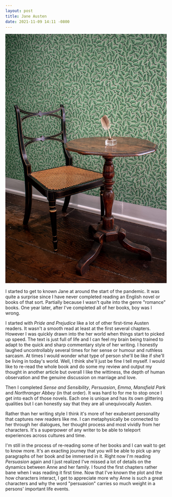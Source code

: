 ```yaml
---
layout: post
title: Jane Austen
date: 2021-11-09 14:11 -0800
---
```


![jane.jpg](/assets/jane_austen.jpg)

I started to get to known Jane at around the start of the pandemic. It was quite a surprise since I have never completed reading an English novel or books of that sort. Partially because I wasn't quite into the genre "romance" books. One year later, after I've completed all of her books, boy was I wrong.

I started with <em>Pride and Prejudice</em> like a lot of other first-time Austen readers. It wasn't a smooth read at least at the first several chapters. However I was quickly drawn into the her world when things start to picked up speed. The text is just full of life and I can feel my brain being trained to adapt to the quick and sharp commentary style of her writing. I honestly laughed uncontrollably several times for her sense or humour and ruthless sarcasm. At times I would wonder what type of person she'll be like if she'll be living in today's world. Well, I think she'll just be fine I tell myself. I would like to re-read the whole book and do some my review and output my thought in another article but overall I like the wittiness, the depth of human observation and the genuine discussion on marriage and love.

Then I completed <em>Sense and Sensibility</em>, <em>Persuasion</em>, <em>Emma</em>, <em>Mansfield Park</em> and <em>Northranger Abbey</em> (in that order). It was hard to for me to stop once I get into each of those novels. Each one is unique and has its own glittering qualities but I can honestly say that they are all unequivocally Austen. 

Rather than her writing style I think it's more of her exuberant personality that captures new readers like me. I can metaphysically be connected to her through her dialogues, her thought process and most vividly from her characters. It's a superpower of any writer to be able to teleport experiences across cultures and time. 

I'm still in the process of re-reading some of her books and I can wait to get to know more. It's an exacting journey that you will be able to pick up any paragraphs of her book and be immersed in it. Right now I'm reading <em>Persuasion</em> again and I just realized I've missed a lot of details on the dynamics between Anne and her family. I found the first chapters rather bane when I was reading it first time. Now that I've known the plot and the how characters interact, I get to appreciate more why Anne is such a great characters and why the word "persuasion" carries so much weight in a persons' important life events. 

